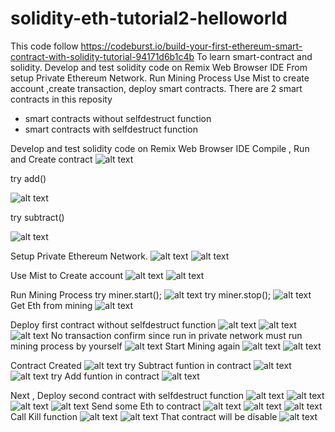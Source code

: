 # solidity-eth-tutorial2-helloworld
This code follow https://codeburst.io/build-your-first-ethereum-smart-contract-with-solidity-tutorial-94171d6b1c4b 
To learn smart-contract and solidity. 
Develop and test solidity code on Remix Web Browser IDE
From setup Private Ethereum Network.
Run Mining Process
Use Mist to create account ,create transaction, deploy smart contracts.
There are 2 smart contracts in this reposity
- smart contracts without selfdestruct function 
- smart contracts with selfdestruct function 

Develop and test solidity code on Remix Web Browser IDE
Compile , Run and Create contract
![alt text](https://s9.postimg.org/n2ziicqn3/Image_1.png)

try add()

![alt text](https://s9.postimg.org/5cxtxc07j/Image_2.png)

try subtract()

![alt text](https://s9.postimg.org/vy0csxklb/Image_3.png)

Setup Private Ethereum Network.
![alt text](https://s9.postimg.org/n2ziidli7/Image_4.png)
![alt text](https://s9.postimg.org/k8wd4y6hb/Image_5.png)


Use Mist to Create account
![alt text](https://s9.postimg.org/nsiauqtrj/Image_6.png)
![alt text](https://s9.postimg.org/m0pbzv59r/Image_7.png)

Run Mining Process
try miner.start();
![alt text](https://s9.postimg.org/difvvhgqn/Image_8.png)
try miner.stop();
![alt text](https://s9.postimg.org/bqmx0m7of/Image_9.png)
Get Eth from mining
![alt text](https://s9.postimg.org/q9u220ldr/Image_10.png)


Deploy first contract without selfdestruct function 
![alt text](https://s9.postimg.org/9yty5qbgv/Image_11.png)
![alt text](https://s9.postimg.org/nfqwom17z/Image_12.png)
![alt text](https://s9.postimg.org/gcj190b7z/Image_13.png)
No transaction confirm since run in private network must run mining process by yourself
![alt text](https://s9.postimg.org/hsujqmben/Image_14.png)
Start Mining again
![alt text](https://s9.postimg.org/ablcbxwbj/Image_15.png)
![alt text](https://s9.postimg.org/s1n0wyugv/Image_16.png)

Contract Created
![alt text](https://s9.postimg.org/itusgapzj/Image_17.png)
try Subtract funtion in contract
![alt text](https://s9.postimg.org/kyf5hdjwf/Image_18.png)
![alt text](https://s9.postimg.org/4annevhf3/Image_19.png)
try Add funtion in contract
![alt text](https://s9.postimg.org/x1kh4ezy7/Image_20.png)

Next , Deploy second contract with selfdestruct function 
![alt text](https://s9.postimg.org/hg35keqjz/Image_21.png)
![alt text](https://s9.postimg.org/hsujqlgjj/Image_22.png)
![alt text](https://s9.postimg.org/51gdk3ehb/Image_23.png)
![alt text](https://s9.postimg.org/6t9cf0spb/Image_29.png)
Send some Eth to contract
![alt text](https://s9.postimg.org/jxewrpsgv/Image_30.png)
![alt text](https://s9.postimg.org/51gdk3twv/Image_31.png)
![alt text](https://s9.postimg.org/3z671l5yn/Image_32.png)
Call Kill function
![alt text](https://s9.postimg.org/s2wypw3v3/Image_33.png)
![alt text](https://s9.postimg.org/g11kvra27/Image_34.png)
That contract will be disable
![alt text](https://s9.postimg.org/ssfr29c4f/Image_35.png)

























